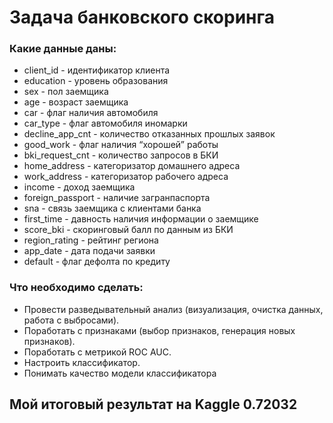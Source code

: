 # Задача банковского скоринга 

### Какие данные даны: 
- client_id - идентификатор клиента
- education - уровень образования
- sex - пол заемщика
- age - возраст заемщика
- car - флаг наличия автомобиля
- car_type - флаг автомобиля иномарки
- decline_app_cnt - количество отказанных прошлых заявок
- good_work - флаг наличия “хорошей” работы
- bki_request_cnt - количество запросов в БКИ
- home_address - категоризатор домашнего адреса
- work_address - категоризатор рабочего адреса
- income - доход заемщика
- foreign_passport - наличие загранпаспорта
- sna - связь заемщика с клиентами банка
- first_time - давность наличия информации о заемщике
- score_bki - скоринговый балл по данным из БКИ
- region_rating - рейтинг региона
- app_date - дата подачи заявки
- default - флаг дефолта по кредиту

### Что необходимо сделать: 
- Провести разведывательный анализ (визуализация, очистка данных, работа с выбросами).
- Поработать с признаками (выбор признаков, генерация новых признаков).
- Поработать с метрикой ROC AUC.
- Настроить классификатор.
- Понимать качество модели классификатора 

## Мой итоговый результат на Kaggle 0.72032
